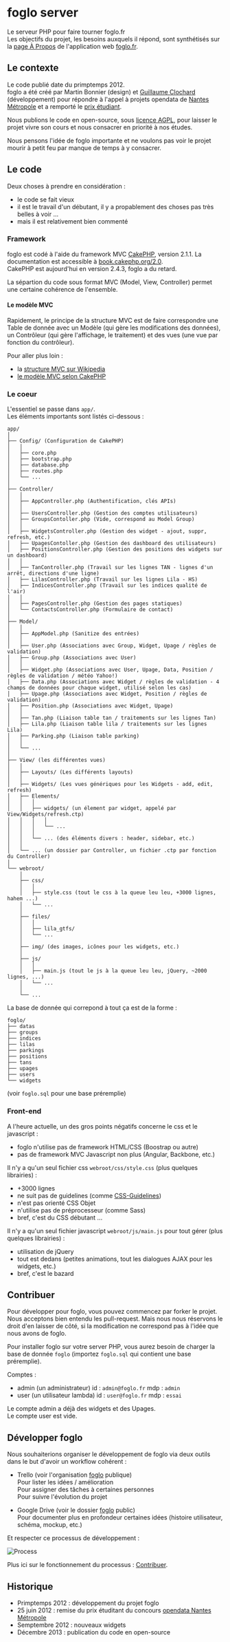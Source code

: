 foglo server
============

Le serveur PHP pour faire tourner foglo.fr     
Les objectifs du projet, les besoins auxquels il répond, sont synthétisés sur la [page À Propos](http://foglo.fr/about) de l'application web [foglo.fr](http://foglo.fr).    





## Le contexte

Le code publié date du primptemps 2012.   
foglo a été créé par Martin Bonnier (design) et [Guillaume Clochard](http://github.com/guillaumewuip) (développement) pour répondre à l'appel à projets opendata de [Nantes Métropole](http://www.nantesmetropole.fr/) et a remporté le [prix étudiant](http://data.nantes.fr/appel-a-projets/).

Nous publions le code en open-source, sous [licence AGPL](http://fr.wikipedia.org/wiki/GNU_Affero_General_Public_License), pour laisser le projet vivre son cours et nous consacrer en priorité à nos études.   

Nous pensons l'idée de foglo importante et ne voulons pas voir le projet mourir à petit feu par manque de temps à y consacrer.





## Le code

Deux choses à prendre en considération :

- le code se fait vieux 
- il est le travail d'un débutant, il y a propablement des choses pas très belles à voir ...
- mais il est relativement bien commenté



### Framework

foglo est codé à l'aide du framework MVC [CakePHP](http://cakephp.org/), version 2.1.1. La documentation est accessible à [book.cakephp.org/2.0](http://book.cakephp.org/2.0).   
CakePHP est aujourd'hui en version 2.4.3, foglo a du retard.

La sépartion du code sous format MVC (Model, View, Controller) permet une certaine cohérence de l'ensemble.


#### Le modèle MVC

Rapidement, le principe de la structure MVC est de faire correspondre une Table de donnée avec un Modèle (qui gère les modifications des données), un Contrôleur (qui gère l'affichage, le traitement) et des vues (une vue par fonction du contrôleur).

Pour aller plus loin :
- la [structure MVC sur Wikipedia](http://fr.wikipedia.org/wiki/Mod%C3%A8le-vue-contr%C3%B4leur)
- [le modèle MVC selon CakePHP](http://book.cakephp.org/2.0/fr/cakephp-overview/understanding-model-view-controller.html)



### Le coeur 

L'essentiel se passe dans `app/`.    
Les éléments importants sont listés ci-dessous :

```
app/
│
├── Config/ (Configuration de CakePHP)
│   │
│   ├── core.php
│   ├── bootstrap.php
│   ├── database.php
│   ├── routes.php
│   └── ...
│ 
├── Controller/
│   │
│   ├── AppController.php (Authentification, clés APIs)
│   │ 
│   ├── UsersController.php (Gestion des comptes utilisateurs)
│   ├── GroupsContoller.php (Vide, correspond au Model Group)
│   │
│   ├── WidgetsController.php (Gestion des widget - ajout, suppr, refresh, etc.)
│   ├── UpagesContoller.php (Gestion des dashboard des utilisateurs)
│   ├── PositionsController.php (Gestion des positions des widgets sur un dashboard)
│   │ 
│   ├── TanController.php (Travail sur les lignes TAN - lignes d'un arrêt, directions d'une ligne)
│   ├── LilasController.php (Travail sur les lignes Lila - HS)
│   ├── IndicesController.php (Travail sur les indices qualité de l'air)
│   │ 
│   ├── PagesController.php (Gestion des pages statiques)
│   └── ContactsController.php (Formulaire de contact)
│   
├── Model/
│   │
│   ├── AppModel.php (Sanitize des entrées)
│   │
│   ├── User.php (Associations avec Group, Widget, Upage / règles de validation)
│   ├── Group.php (Associations avec User)
│   │
│   ├── Widget.php (Associations avec User, Upage, Data, Position / règles de validation / météo Yahoo!)
│   ├── Data.php (Associations avec Widget / règles de validation - 4 champs de données pour chaque widget, utilisé selon les cas)
│   ├── Upage.php (Associations avec Widget, Position / règles de validation)
│   ├── Position.php (Associations avec Widget, Upage)
│   │
│   ├── Tan.php (Liaison table tan / traitements sur les lignes Tan)
│   ├── Lila.php (Liaison table lila / traitements sur les lignes Lila)
│   ├── Parking.php (Liaison table parking)
│   │
│   └── ...
│   
├── View/ (les différentes vues)
│   │
│   ├── Layouts/ (Les différents layouts)
│   │
│   ├── Widgets/ (Les vues génériques pour les Widgets - add, edit, refresh)
│   ├── Elements/
│   │   │
│   │   ├── widgets/ (un élement par widget, appelé par View/Widgets/refresh.ctp)
│   │   │   │
│   │   │   └── ... 
│   │   │
│   │   └── ... (des éléments divers : header, sidebar, etc.)
│   │
│   └── ... (un dossier par Controller, un fichier .ctp par fonction du Controller)
│
└── webroot/
    │
    ├── css/
    │   │
    │   ├── style.css (tout le css à la queue leu leu, +3000 lignes, hahem ...)
    │   └── ...
    │
    ├── files/
    │   │
    │   ├── lila_gtfs/
    │   └── ...
    │ 
    ├── img/ (des images, icônes pour les widgets, etc.)
    │
    ├── js/ 
    │   │
    │   ├── main.js (tout le js à la queue leu leu, jQuery, ~2000 lignes, ...)
    │   └── ...
    │
    └── ...
```

La base de donnée qui correpond à tout ça est de la forme :
```
foglo/
├── datas
├── groups
├── indices
├── lilas
├── parkings
├── positions
├── tans
├── upages
├── users
└── widgets
```

(voir `foglo.sql` pour une base préremplie)



### Front-end

A l'heure actuelle, un des gros points négatifs concerne le css et le javascript : 

- foglo n'utilise pas de framework HTML/CSS (Boostrap ou autre)   
- pas de framework MVC Javascript non plus (Angular, Backbone, etc.)
    

Il n'y a qu'un seul fichier css `webroot/css/style.css` (plus quelques librairies) :

- +3000 lignes
- ne suit pas de guidelines (comme [CSS-Guidelines](https://github.com/flexbox/CSS-Guidelines/blob/master/README.md))
- n'est pas orienté CSS Objet
- n'utilise pas de préprocesseur (comme Sass)
- bref, c'est du CSS débutant ...


Il n'y a qu'un seul fichier javascript `webroot/js/main.js` pour tout gérer (plus quelques librairies) :

- utilisation de jQuery
- tout est dedans (petites animations, tout les dialogues AJAX pour les widgets, etc.)
- bref, c'est le bazard





## Contribuer

Pour développer pour foglo, vous pouvez commencez par forker le projet.    
Nous acceptons bien entendu les pull-request. Mais nous nous réservons le droit d'en laisser de côté, si la modification ne correspond pas à l'idée que nous avons de foglo.

Pour installer foglo sur votre server PHP, vous aurez besoin de charger la base de donnée `foglo` (importez `foglo.sql` qui contient une base préremplie).

Comptes :
- admin (un administrateur)
    id : `admin@foglo.fr`
    mdp : `admin`
- user (un utilisateur lambda)
    id : `user@foglo.fr`
    mdp : `essai` 

Le compte admin a déjà des widgets et des Upages.    
Le compte user est vide.    





## Développer foglo

Nous souhaiterions organiser le développement de foglo via deux outils dans le but d'avoir un workflow cohérent :

-   Trello (voir l'organisation [foglo](https://trello.com/foglo) publique)    
    Pour lister les idées / amélioration     
    Pour assigner des tâches à certaines personnes     
    Pour suivre l'évolution du projet     

-   Google Drive (voir le dossier [foglo](https://drive.google.com/folderview?id=0B5QwbGi-CtRAOFFBcDFPWndMY0E&usp=sharing) public)    
    Pour documenter plus en profondeur certaines idées (histoire utilisateur, schéma, mockup, etc.)    

Et respecter ce processus de développement : 

![Process](https://docs.google.com/drawings/d/1Xyh3efL6brmq41UdqD52PLchwJWnyUW_9RVSBksmDVk/pub?w=960&h=720 "Process : utilisation des boards foglo")

Plus ici sur le fonctionnement du processus : [Contribuer](contribuer.md).





## Historique


- Primptemps 2012 : développement du projet foglo
- 25 juin 2012 : remise du prix étuditant du concours [opendata Nantes Métropole](http://data.nantes.fr)
- Semptembre 2012 : nouveaux widgets
- Décembre 2013 : publication du code en open-source





